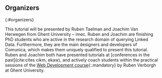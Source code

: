 ## Organizers
{:#organizers}

This tutorial will be presented by Ruben Taelman and Joachim Van Herwegen from Ghent University – imec.
Ruben and Joachim are finishing PhD students who are active in the research domain of querying Linked Data.
Furthermore, they are the main designers and developers of Comunica, which makes them uniquely qualified to present this tutorial.
Ruben and Joachim both have presented tutorials at [conferences in the past](cite:cites cikm, ekaw),
and actively coach students within the practical sessions of the
[Web Development course](http://rubenverborgh.github.io/WebFundamentals/){:.mandatory} by Ruben Verborgh at Ghent University.
